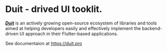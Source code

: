 # Duit - drived UI tooklit.

[***Duit***](https://duit.pro/en/) is an actively growing open-source ecosystem of libraries and tools aimed at helping developers easily and effectively implement the backend-driven UI approach in their Flutter-based applications.

See documentaion at https://duit.pro

